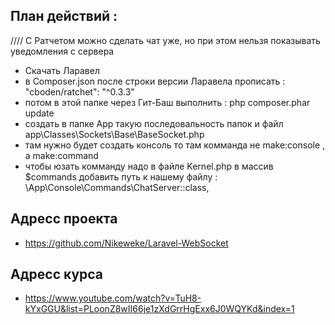 ## План действий :    
//// С Ратчетом можно сделать чат уже, но при этом нельзя показывать уведомления с сервера
- Скачать Ларавел
- в Composer.json после строки версии Ларавела прописать : "cboden/ratchet": "^0.3.3"
- потом в этой папке через Гит-Баш выполнить : php composer.phar update
- создать в папке App такую последовальность папок и файл app\Classes\Sockets\Base\BaseSocket.php
- там нужно будет создать консоль то там комманда не make:console , а make:command
- чтобы юзать комманду надо в файле Kernel.php в массив $commands добавить путь к нашему файлу : \App\Console\Commands\ChatServer::class,


## Адресс проекта
- https://github.com/Nikeweke/Laravel-WebSocket
   
## Адресс курса
- https://www.youtube.com/watch?v=TuH8-kYxGGU&list=PLoonZ8wII66je1zXdGrrHgExx6J0WQYKd&index=1
